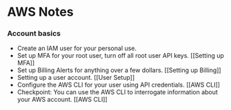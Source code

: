 # AWS Notes
### Account basics
- Create an IAM user for your personal use.
- Set up MFA for your root user, turn off all root user API keys. [[Setting up MFA]]
- Set up Billing Alerts for anything over a few dollars. [[Setting up Billing]]
- Setting up a user account. [[User Setup]]
- Configure the AWS CLI for your user using API credentials. [[AWS CLI]]
- Checkpoint: You can use the AWS CLI to interrogate information about your AWS account. [[AWS CLI]]